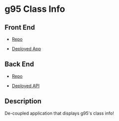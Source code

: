 # g95 Class Info

## Front End

* [Repo](https://github.com/ninjames101/95-front-end)

* [Deployed App](http://tired-orange.surge.sh/)

## Back End

* [Repo](https://github.com/ninjames101/95-server)

* [Deployed API](https://gclass-server.herokuapp.com/)

## Description

  De-coupled application that displays g95's class info!
